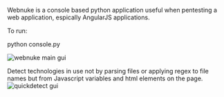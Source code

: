 Webnuke is a console based python application useful when pentesting a web application, espically AngularJS applications.

To run:

python console.py

![webnuke main gui](http://bugbound.co.uk/sites/default/files/webnuke%20mainscreen.png)

Detect technologies in use not by parsing files or applying regex to file names but from Javascript variables and html elements on the page.
![quickdetect gui](]http://bugbound.co.uk/sites/default/files/webnuke-quickdetect.png)

